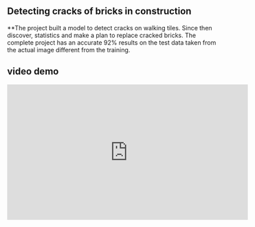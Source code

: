 ## Detecting cracks of bricks in construction


**The project built a model to detect cracks on walking tiles. Since then discover, statistics and make a plan to replace cracked bricks. The complete project has an accurate 92% results on the test data taken from the actual image different from the training.

## video demo

<iframe width="560" height="315" src="https://www.youtube.com/embed/mQmWPnbbQcQ" title="YouTube video player" frameborder="0" allow="accelerometer; autoplay; clipboard-write; encrypted-media; gyroscope; picture-in-picture; web-share" referrerpolicy="strict-origin-when-cross-origin" allowfullscreen></iframe>


